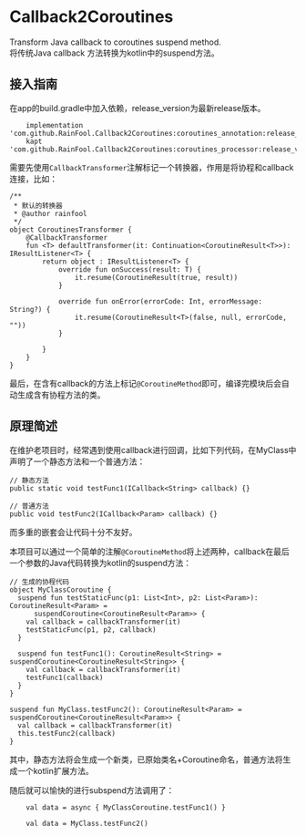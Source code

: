 # Callback2Coroutines
Transform Java callback to coroutines suspend method.  
将传统Java callback 方法转换为kotlin中的suspend方法。

## 接入指南
在app的build.gradle中加入依赖，release_version为最新release版本。
```
    implementation 'com.github.RainFool.Callback2Coroutines:coroutines_annotation:release_version'
    kapt 'com.github.RainFool.Callback2Coroutines:coroutines_processor:release_version'
```
需要先使用`CallbackTransformer`注解标记一个转换器，作用是将协程和callback连接，比如：
```
/**
 * 默认的转换器
 * @author rainfool
 */
object CoroutinesTransformer {
    @CallbackTransformer
    fun <T> defaultTransformer(it: Continuation<CoroutineResult<T>>): IResultListener<T> {
        return object : IResultListener<T> {
            override fun onSuccess(result: T) {
                it.resume(CoroutineResult(true, result))
            }

            override fun onError(errorCode: Int, errorMessage: String?) {
                it.resume(CoroutineResult<T>(false, null, errorCode, ""))
            }

        }
    }
}
```
最后，在含有callback的方法上标记`@CoroutineMethod`即可，编译完模块后会自动生成含有协程方法的类。

## 原理简述

在维护老项目时，经常遇到使用callback进行回调，比如下列代码，在MyClass中声明了一个静态方法和一个普通方法：
```
// 静态方法
public static void testFunc1(ICallback<String> callback) {}

// 普通方法
public void testFunc2(ICallback<Param> callback) {}
```
而多重的嵌套会让代码十分不友好。

本项目可以通过一个简单的注解`@CoroutineMethod`将上述两种，callback在最后一个参数的Java代码转换为kotlin的suspend方法：
```
// 生成的协程代码
object MyClassCoroutine {
  suspend fun testStaticFunc(p1: List<Int>, p2: List<Param>): CoroutineResult<Param> =
      suspendCoroutine<CoroutineResult<Param>> {
    val callback = callbackTransformer(it)
    testStaticFunc(p1, p2, callback)
  }

  suspend fun testFunc1(): CoroutineResult<String> = suspendCoroutine<CoroutineResult<String>> {
    val callback = callbackTransformer(it)
    testFunc1(callback)
  }
}

suspend fun MyClass.testFunc2(): CoroutineResult<Param> = suspendCoroutine<CoroutineResult<Param>> {
  val callback = callbackTransformer(it)
  this.testFunc2(callback)
}

```
其中，静态方法将会生成一个新类，已原始类名+Coroutine命名，普通方法将生成一个kotlin扩展方法。

随后就可以愉快的进行subspend方法调用了：
```
    val data = async { MyClassCoroutine.testFunc1() }
    
    val data = MyClass.testFunc2()
```
